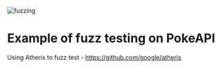 ![fuzzing](https://github.com/ramonmedeiros/fuzz_testing/workflows/fuzzing/badge.svg?branch=main)


# Example of fuzz testing on PokeAPI

Using Atheris to fuzz test - https://github.com/google/atheris
